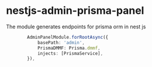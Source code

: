 # nestjs-admin-prisma-panel

The module generates endpoints for prisma orm in nest js

```ts
		AdminPanelModule.forRootAsync({
			basePath: 'admin',
			PrismaDMMF: Prisma.dmmf,
			injects: [PrismaService],
		}),
```
